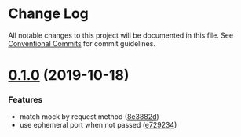 # Change Log

All notable changes to this project will be documented in this file.
See [Conventional Commits](https://conventionalcommits.org) for commit guidelines.

# [0.1.0](https://github.com/the-clx/test-office/compare/pocket-server@0.0.2...pocket-server@0.1.0) (2019-10-18)


### Features

* match mock by request method ([8e3882d](https://github.com/the-clx/test-office/commit/8e3882d))
* use ephemeral port when not passed ([e729234](https://github.com/the-clx/test-office/commit/e729234))
